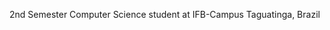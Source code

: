 2nd Semester Computer Science student at IFB-Campus Taguatinga, Brazil

<!---
cadasiso/cadasiso is a ✨ special ✨ repository because its `README.md` (this file) appears on your GitHub profile.
You can click the Preview link to take a look at your changes.
--->
